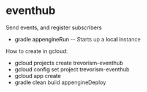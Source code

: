 # eventhub
Send events, and register subscribers

* gradle appengineRun -- Starts up a local instance

How to create in gcloud:
* gcloud projects create trevorism-eventhub
* gcloud config set project trevorism-eventhub
* gcloud app create
* gradle clean build appengineDeploy
